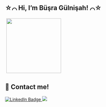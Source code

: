 ## ☆⌒ Hi, I’m Büşra Gülnişah! ⌒☆ 



<img src="https://user-images.githubusercontent.com/61381896/199796528-2fd85245-44f3-41af-a8f6-129a11dca1fb.gif"   height="180" style="vertical-align:top; margin:4px">


## 🦕 Contact me!


<div id="badges">
  <a href="www.linkedin.com/in/bg-ertekin">
    <img src="https://img.shields.io/badge/LinkedIn-blue?style=for-the-badge&logo=linkedin&logoColor=white" alt="LinkedIn Badge"/>
  </a>
  <a href="mailto:busrag.ert@gmail.com?subject=Came%20from%20Github"><img src="https://img.shields.io/badge/gmail-%23D14836.svg?&style=for-the-badge&logo=gmail&logoColor=white" />
  </a>
</div>






